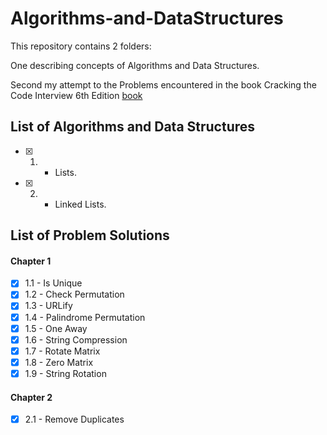 # Algorithms-and-DataStructures


This repository contains 2 folders:

One describing concepts of Algorithms and Data Structures.

Second my attempt to the Problems encountered in the book Cracking the Code Interview 6th Edition [book](https://www.amazon.com/Cracking-Coding-Interview-Programming-Questions/dp/0984782850)

## List of Algorithms and Data Structures

- [x] 1. - Lists.
- [x] 2. - Linked Lists.



## List of Problem Solutions

#### Chapter 1
- [x] 1.1 - Is Unique
- [x] 1.2 - Check Permutation
- [x] 1.3 - URLify
- [x] 1.4 - Palindrome Permutation
- [x] 1.5 - One Away
- [x] 1.6 - String Compression
- [x] 1.7 - Rotate Matrix
- [x] 1.8 - Zero Matrix
- [x] 1.9 - String Rotation

#### Chapter 2
- [x] 2.1 - Remove Duplicates
